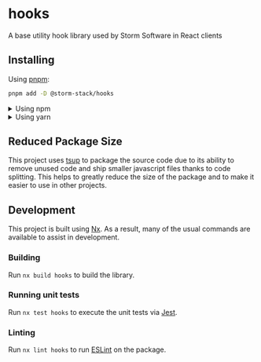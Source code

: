 <!-- START header -->
<!-- END header -->

# hooks

A base utility hook library used by Storm Software in React clients

<!-- START doctoc -->
<!-- END doctoc -->

## Installing

Using [pnpm](http://pnpm.io):

```bash
pnpm add -D @storm-stack/hooks
```

<details>
  <summary>Using npm</summary>

```bash
npm install -D @storm-stack/hooks
```

</details>

<details>
  <summary>Using yarn</summary>

```bash
yarn add -D @storm-stack/hooks
```

</details>

## Reduced Package Size

This project uses [tsup](https://tsup.egoist.dev/) to package the source code
due to its ability to remove unused code and ship smaller javascript files
thanks to code splitting. This helps to greatly reduce the size of the package
and to make it easier to use in other projects.

## Development

This project is built using [Nx](https://nx.dev). As a result, many of the usual
commands are available to assist in development.

### Building

Run `nx build hooks` to build the library.

### Running unit tests

Run `nx test hooks` to execute the unit tests via [Jest](https://jestjs.io).

### Linting

Run `nx lint hooks` to run [ESLint](https://eslint.org/) on the package.

<!-- START footer -->
<!-- END footer -->

